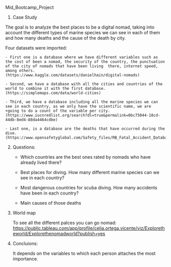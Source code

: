 Mid_Bootcamp_Project

1. Case Study 

The goal is to analyze the best places to be a digital nomad, taking into account the different types of marine species we can see in each of them and how many deaths and the cause of the death by city.

Four datasets were imported:

	- First one is a database where we have different variables such as the cost of been a nomad, the security of the country, the punctuation of the city of nomads that have been living 	there, internet speed, among others. 	
	(https://www.kaggle.com/datasets/danielhain/digital-nomads)

	- Second, we have a database with all the cities and countries of the world to combine it with the first database. 
	(https://simplemaps.com/data/world-cities)	

	- Third, we have a database including all the marine species we can see in each country, as we only have the scientific name, we are +going to do a count of the variable per city.
	(https://www.iucnredlist.org/search?dl=true&permalink=0bc75044-18cd-44db-8ed4-88da4464cdbe)

	- Last one, is a database are the deaths that have occurred during the dive. 
	(https://www.opensafetyglobal.com/Safety_files/RB_Fatal_Accident_Database_100725.xls)

2. Questions:

	- Which countries are the best ones rated by nomads who have already lived there?

	- Best places for diving. How many different marine species can we see in each country?

	- Most dangerous countries for  scuba diving. How many accidents have been in each country?
	
	- Main causes of those deaths

3. World map

	To see all the different palces you can go nomad: https://public.tableau.com/app/profile/celia.ortega.vicente/viz/Exploretheworld/Explorethenomadworld?publish=yes

4. Concluions:

	It depends on the variables to which each person attaches the most importance.
